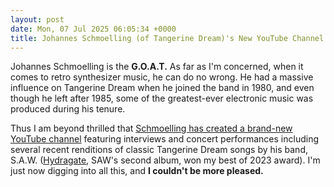 ```yaml
---
layout: post
date: Mon, 07 Jul 2025 06:05:34 +0000
title: Johannes Schmoelling (of Tangerine Dream)'s New YouTube Channel
---
```


Johannes Schmoelling is the **G.O.A.T.** As far as I'm concerned, when it comes to retro synthesizer music, he can do no wrong. He had a massive influence on Tangerine Dream when he joined the band in 1980, and even though he left after 1985, some of the greatest-ever electronic music was produced during his tenure.

Thus I am beyond thrilled that [Schmoelling has created a brand-new YouTube channel](https://www.youtube.com/@JSchmoelling) featuring interviews and concert performances including several recent renditions of classic Tangerine Dream songs by his band, S.A.W. ([Hydragate](https://music.apple.com/us/album/hydragate/1689765000), SAW's second album, won my best of 2023 award). I'm just now digging into all this, and **I couldn't be more pleased.**

